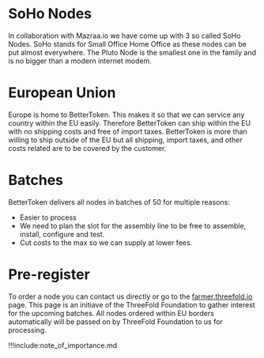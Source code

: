 # SoHo Nodes
In collaboration with Mazraa.io we have come up with 3 so called SoHo Nodes.
SoHo stands for Small Office Home Office as these nodes can be put almost everywhere.
The Pluto Node is the smallest one in the family and is no bigger than a modern internet modem.

# European Union
Europe is home to BetterToken. This makes it so that we can service any country within the EU easily.
Therefore BetterToken can ship within the EU with no shipping costs and free of import taxes. BetterToken is more than willing to ship outside of the EU but all shipping, import taxes, and other costs related are to be covered by the customer.

# Batches
BetterToken delivers all nodes in batches of 50 for multiple reasons:
- Easier to process
- We need to plan the slot for the assembly line to be free to assemble, install, configure and test.
- Cut costs to the max so we can supply at lower fees.

# Pre-register
To order a node you can contact us directly or go to the [farmer.threefold.io](https://farmer.threefold.io) page. This page is an initiave of the ThreeFold Foundation to gather interest for the upcoming batches. All nodes ordered within EU borders automatically will be passed on by ThreeFold Foundation to us for processing. 

!!!include:note_of_importance.md